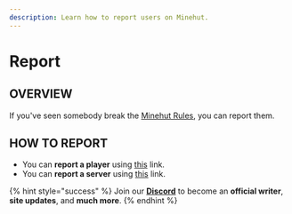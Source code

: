 ```yaml
---
description: Learn how to report users on Minehut.
---
```


# Report

## OVERVIEW

If you've seen somebody break the [Minehut Rules](https://forums.minehut.com/rules/), you can report them.

## HOW TO REPORT

* You can **report a player** using [this](https://forums.minehut.com/application/form/6-player-reports/) link.
* You can **report a server** using [this](https://forums.minehut.com/application/form/7-server-reports/) link.

{% hint style="success" %}
Join our [**Discord**](https://discord.gg/TYhH5bK) to become an **official writer**, **site updates**, and **much more**.
{% endhint %}

